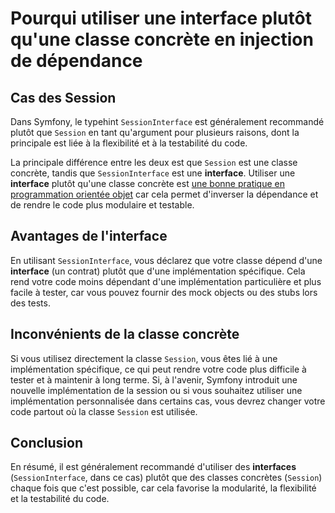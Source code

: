 # Pourqui utiliser une interface plutôt qu'une classe concrète en injection de dépendance

## Cas des Session

Dans Symfony, le typehint `SessionInterface` est généralement recommandé plutôt que `Session` en tant qu'argument pour plusieurs raisons, dont la principale est liée à la flexibilité et à la testabilité du code.

La principale différence entre les deux est que `Session` est une classe concrète, tandis que `SessionInterface` est une **interface**. Utiliser une **interface** plutôt qu'une classe concrète est <u>une bonne pratique en programmation orientée objet</u> car cela permet d'inverser la dépendance et de rendre le code plus modulaire et testable.

## Avantages de l'interface

En utilisant `SessionInterface`, vous déclarez que votre classe dépend d'une **interface** (un contrat) plutôt que d'une implémentation spécifique. Cela rend votre code moins dépendant d'une implémentation particulière et plus facile à tester, car vous pouvez fournir des mock objects ou des stubs lors des tests.

## Inconvénients de la classe concrète

Si vous utilisez directement la classe `Session`, vous êtes lié à une implémentation spécifique, ce qui peut rendre votre code plus difficile à tester et à maintenir à long terme. Si, à l'avenir, Symfony introduit une nouvelle implémentation de la session ou si vous souhaitez utiliser une implémentation personnalisée dans certains cas, vous devrez changer votre code partout où la classe `Session` est utilisée.

## Conclusion

En résumé, il est généralement recommandé d'utiliser des **interfaces** (`SessionInterface`, dans ce cas) plutôt que des classes concrètes (`Session`) chaque fois que c'est possible, car cela favorise la modularité, la flexibilité et la testabilité du code.